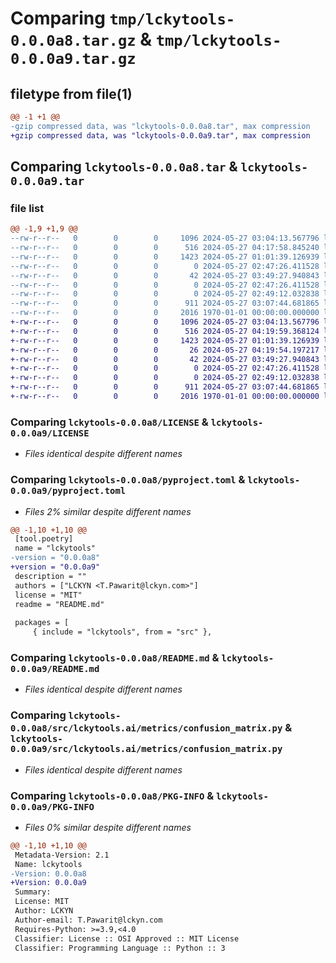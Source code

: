 # Comparing `tmp/lckytools-0.0.0a8.tar.gz` & `tmp/lckytools-0.0.0a9.tar.gz`

## filetype from file(1)

```diff
@@ -1 +1 @@
-gzip compressed data, was "lckytools-0.0.0a8.tar", max compression
+gzip compressed data, was "lckytools-0.0.0a9.tar", max compression
```

## Comparing `lckytools-0.0.0a8.tar` & `lckytools-0.0.0a9.tar`

### file list

```diff
@@ -1,9 +1,9 @@
--rw-r--r--   0        0        0     1096 2024-05-27 03:04:13.567796 lckytools-0.0.0a8/LICENSE
--rw-r--r--   0        0        0      516 2024-05-27 04:17:58.845240 lckytools-0.0.0a8/pyproject.toml
--rw-r--r--   0        0        0     1423 2024-05-27 01:01:39.126939 lckytools-0.0.0a8/README.md
--rw-r--r--   0        0        0        0 2024-05-27 02:47:26.411528 lckytools-0.0.0a8/src/lckytools/__init__.py
--rw-r--r--   0        0        0       42 2024-05-27 03:49:27.940843 lckytools-0.0.0a8/src/lckytools/hello.py
--rw-r--r--   0        0        0        0 2024-05-27 02:47:26.411528 lckytools-0.0.0a8/src/lckytools.ai/__init__.py
--rw-r--r--   0        0        0        0 2024-05-27 02:49:12.032838 lckytools-0.0.0a8/src/lckytools.ai/metrics/__init__.py
--rw-r--r--   0        0        0      911 2024-05-27 03:07:44.681865 lckytools-0.0.0a8/src/lckytools.ai/metrics/confusion_matrix.py
--rw-r--r--   0        0        0     2016 1970-01-01 00:00:00.000000 lckytools-0.0.0a8/PKG-INFO
+-rw-r--r--   0        0        0     1096 2024-05-27 03:04:13.567796 lckytools-0.0.0a9/LICENSE
+-rw-r--r--   0        0        0      516 2024-05-27 04:19:59.368124 lckytools-0.0.0a9/pyproject.toml
+-rw-r--r--   0        0        0     1423 2024-05-27 01:01:39.126939 lckytools-0.0.0a9/README.md
+-rw-r--r--   0        0        0       26 2024-05-27 04:19:54.197217 lckytools-0.0.0a9/src/lckytools/__init__.py
+-rw-r--r--   0        0        0       42 2024-05-27 03:49:27.940843 lckytools-0.0.0a9/src/lckytools/hello.py
+-rw-r--r--   0        0        0        0 2024-05-27 02:47:26.411528 lckytools-0.0.0a9/src/lckytools.ai/__init__.py
+-rw-r--r--   0        0        0        0 2024-05-27 02:49:12.032838 lckytools-0.0.0a9/src/lckytools.ai/metrics/__init__.py
+-rw-r--r--   0        0        0      911 2024-05-27 03:07:44.681865 lckytools-0.0.0a9/src/lckytools.ai/metrics/confusion_matrix.py
+-rw-r--r--   0        0        0     2016 1970-01-01 00:00:00.000000 lckytools-0.0.0a9/PKG-INFO
```

### Comparing `lckytools-0.0.0a8/LICENSE` & `lckytools-0.0.0a9/LICENSE`

 * *Files identical despite different names*

### Comparing `lckytools-0.0.0a8/pyproject.toml` & `lckytools-0.0.0a9/pyproject.toml`

 * *Files 2% similar despite different names*

```diff
@@ -1,10 +1,10 @@
 [tool.poetry]
 name = "lckytools"
-version = "0.0.0a8"
+version = "0.0.0a9"
 description = ""
 authors = ["LCKYN <T.Pawarit@lckyn.com>"]
 license = "MIT"
 readme = "README.md"
 
 packages = [
     { include = "lckytools", from = "src" },
```

### Comparing `lckytools-0.0.0a8/README.md` & `lckytools-0.0.0a9/README.md`

 * *Files identical despite different names*

### Comparing `lckytools-0.0.0a8/src/lckytools.ai/metrics/confusion_matrix.py` & `lckytools-0.0.0a9/src/lckytools.ai/metrics/confusion_matrix.py`

 * *Files identical despite different names*

### Comparing `lckytools-0.0.0a8/PKG-INFO` & `lckytools-0.0.0a9/PKG-INFO`

 * *Files 0% similar despite different names*

```diff
@@ -1,10 +1,10 @@
 Metadata-Version: 2.1
 Name: lckytools
-Version: 0.0.0a8
+Version: 0.0.0a9
 Summary: 
 License: MIT
 Author: LCKYN
 Author-email: T.Pawarit@lckyn.com
 Requires-Python: >=3.9,<4.0
 Classifier: License :: OSI Approved :: MIT License
 Classifier: Programming Language :: Python :: 3
```

